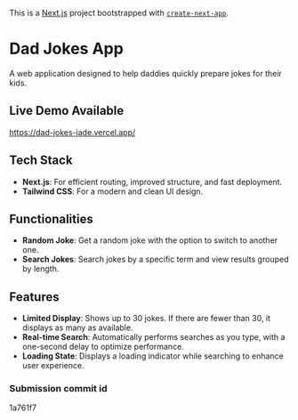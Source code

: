 This is a [Next.js](https://nextjs.org/) project bootstrapped with [`create-next-app`](https://github.com/vercel/next.js/tree/canary/packages/create-next-app).

# Dad Jokes App

A web application designed to help daddies quickly prepare jokes for their kids.

## Live Demo Available
https://dad-jokes-jade.vercel.app/

## Tech Stack
- **Next.js**: For efficient routing, improved structure, and fast deployment.
- **Tailwind CSS**: For a modern and clean UI design.

## Functionalities
- **Random Joke**: Get a random joke with the option to switch to another one.
- **Search Jokes**: Search jokes by a specific term and view results grouped by length.

## Features
- **Limited Display**: Shows up to 30 jokes. If there are fewer than 30, it displays as many as available.
- **Real-time Search**: Automatically performs searches as you type, with a one-second delay to optimize performance.
- **Loading State**: Displays a loading indicator while searching to enhance user experience.

### Submission commit id
1a761f7